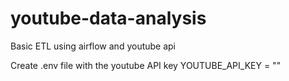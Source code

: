 # youtube-data-analysis
Basic ETL using airflow and youtube api

Create .env file with the youtube API key YOUTUBE_API_KEY = "" 